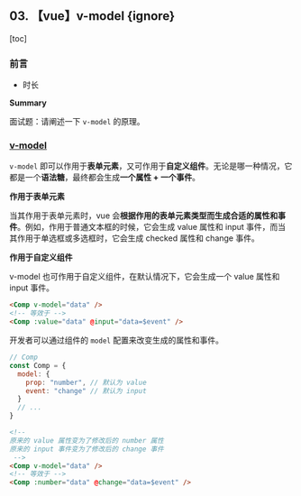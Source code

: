 ## 03. 【vue】v-model {ignore}

[toc]

### 前言

- 时长

**Summary**

面试题：请阐述一下 `v-model` 的原理。

### [v-model](https://cn.vuejs.org/v2/api/#v-model)

`v-model` 即可以作用于**表单元素**，又可作用于**自定义组件**。无论是哪一种情况，它都是一个**语法糖**，最终都会生成**一个属性 + 一个事件**。

**作用于表单元素**

当其作用于表单元素时，vue 会**根据作用的表单元素类型而生成合适的属性和事件**。例如，作用于普通文本框的时候，它会生成 value 属性和 input 事件，而当其作用于单选框或多选框时，它会生成 checked 属性和 change 事件。

**作用于自定义组件**

v-model 也可作用于自定义组件，在默认情况下，它会生成一个 value 属性和 input 事件。

```html
<Comp v-model="data" />
<!-- 等效于 -->
<Comp :value="data" @input="data=$event" />
```

开发者可以通过组件的 `model` 配置来改变生成的属性和事件。

```js
// Comp
const Comp = {
  model: {
    prop: "number", // 默认为 value
    event: "change" // 默认为 input
  }
  // ...
}
```

```html
<!--
原来的 value 属性变为了修改后的 number 属性
原来的 input 事件变为了修改后的 change 事件
 -->
<Comp v-model="data" />
<!-- 等效于 -->
<Comp :number="data" @change="data=$event" />
```

